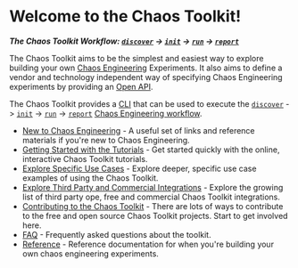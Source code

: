 # Welcome to the Chaos Toolkit!

<div style="margin: 0 auto; text-align: center;"><script src="https://asciinema.org/a/DoiUo45zZLvISEvnlfeh2Gjlb.js" id="asciicast-DoiUo45zZLvISEvnlfeh2Gjlb" async data-autoplay="true"></script></div>

***The Chaos Toolkit Workflow: [`discover`](reference/usage/discover.md) -> 
[`init`](reference/usage/init.md) -> [`run`](reference/usage/run.md) -> 
[`report`](reference/usage/report.md)***

The Chaos Toolkit aims to be the simplest and easiest way to explore building 
your own [Chaos Engineering](http://principlesofchaos.org/) Experiments. It 
also aims to define a vendor and technology independent way of specifying 
Chaos Engineering experiments by providing an 
[Open API](reference/api/experiment.md).

The Chaos Toolkit provides a [CLI](reference/usage/cli.md) that can be used 
to execute the [`discover`](reference/usage/discover.md) -> 
[`init`](reference/usage/init.md) -> [`run`](reference/usage/run.md) -> 
[`report`](reference/usage/report.md) 
[Chaos Engineering workflow](reference/workflow.md).

* [New to Chaos Engineering](new-to-chaos.md) - A useful set of links and 
reference materials if you're new to Chaos Engineering.
* [Getting Started with the Tutorials](getting-started.md) - Get started quickly 
with the online, interactive Chaos Toolkit tutorials.
* [Explore Specific Use Cases](explore-specific-cases.md) - Explore deeper, 
specific  use case examples of using the Chaos Toolkit.
* [Explore Third Party and Commercial Integrations](integrations.md) - Explore 
the growing list of third party ope, free and commercial Chaos Toolkit integrations.
* [Contributing to the Chaos Toolkit](contributing.md) - There are lots of ways 
to contribute to the free and open source Chaos Toolkit projects. Start to get involved here.
* [FAQ](faq.md) - Frequently asked questions about the toolkit.
* [Reference](reference/introduction.md) - Reference documentation for when 
you're building your own chaos engineering experiments.
